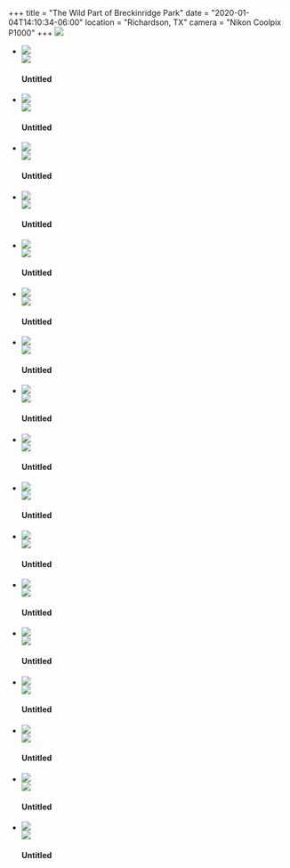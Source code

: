 +++
title = "The Wild Part of Breckinridge Park"
date = "2020-01-04T14:10:34-06:00"
location = "Richardson, TX"
camera = "Nikon Coolpix P1000"
+++
<img src="https://live.staticflickr.com/65535/49329539932_7752d9cd7a_o.jpg">
<!--more-->

<div class="container-fluid">
<div class="demo-gallery dark mrb35">
	<ul id="lightgallery" class="list-unstyled row">
		<li data-sub-html="<h4>Untitled</h4><p>          </p>" data-src="https://live.staticflickr.com/65535/49329546452_792848af5b_o.jpg" class="col-xs-6 col-sm-4 col-md-3">
			<a href><img class="img-responsive" src="https://live.staticflickr.com/65535/49329546452_b9702b910b.jpg"><div class="demo-gallery-poster"><img src="/img/zoom.png"></div></a><div class="wp-caption-text"><h4>Untitled</h4><p>          </p></div></li>
		<li data-sub-html="<h4>Untitled</h4><p>          </p>" data-src="https://live.staticflickr.com/65535/49328845918_4f320de134_o.jpg" class="col-xs-6 col-sm-4 col-md-3">
			<a href><img class="img-responsive" src="https://live.staticflickr.com/65535/49328845918_b48df4a947.jpg"><div class="demo-gallery-poster"><img src="/img/zoom.png"></div></a><div class="wp-caption-text"><h4>Untitled</h4><p>          </p></div></li>
		<li data-sub-html="<h4>Untitled</h4><p>          </p>" data-src="https://live.staticflickr.com/65535/49329545697_0bd144a596_o.jpg" class="col-xs-6 col-sm-4 col-md-3">
			<a href><img class="img-responsive" src="https://live.staticflickr.com/65535/49329545697_b41dc5c8d7.jpg"><div class="demo-gallery-poster"><img src="/img/zoom.png"></div></a><div class="wp-caption-text"><h4>Untitled</h4><p>          </p></div></li>
		<li data-sub-html="<h4>Untitled</h4><p>          </p>" data-src="https://live.staticflickr.com/65535/49328848178_8fff2ec542_o.jpg" class="col-xs-6 col-sm-4 col-md-3">
			<a href><img class="img-responsive" src="https://live.staticflickr.com/65535/49328848178_cfa02bf7ac.jpg"><div class="demo-gallery-poster"><img src="/img/zoom.png"></div></a><div class="wp-caption-text"><h4>Untitled</h4><p>          </p></div></li>
		<li data-sub-html="<h4>Untitled</h4><p>          </p>" data-src="https://live.staticflickr.com/65535/49329549412_088b8db301_o.jpg" class="col-xs-6 col-sm-4 col-md-3">
			<a href><img class="img-responsive" src="https://live.staticflickr.com/65535/49329549412_4fe2ecaf20.jpg"><div class="demo-gallery-poster"><img src="/img/zoom.png"></div></a><div class="wp-caption-text"><h4>Untitled</h4><p>          </p></div></li>
		<li data-sub-html="<h4>Untitled</h4><p>          </p>" data-src="https://live.staticflickr.com/65535/49329548407_1be542d524_o.jpg" class="col-xs-6 col-sm-4 col-md-3">
			<a href><img class="img-responsive" src="https://live.staticflickr.com/65535/49329548407_03c3b3a50e.jpg"><div class="demo-gallery-poster"><img src="/img/zoom.png"></div></a><div class="wp-caption-text"><h4>Untitled</h4><p>          </p></div></li>
		<li data-sub-html="<h4>Untitled</h4><p>          </p>" data-src="https://live.staticflickr.com/65535/49329542882_ba5fff9ac7_o.jpg" class="col-xs-6 col-sm-4 col-md-3">
			<a href><img class="img-responsive" src="https://live.staticflickr.com/65535/49329542882_41d6d3365b.jpg"><div class="demo-gallery-poster"><img src="/img/zoom.png"></div></a><div class="wp-caption-text"><h4>Untitled</h4><p>          </p></div></li>
		<li data-sub-html="<h4>Untitled</h4><p>          </p>" data-src="https://live.staticflickr.com/65535/49328849018_6c8f381bff_o.jpg" class="col-xs-6 col-sm-4 col-md-3">
			<a href><img class="img-responsive" src="https://live.staticflickr.com/65535/49328849018_32091c05a1.jpg"><div class="demo-gallery-poster"><img src="/img/zoom.png"></div></a><div class="wp-caption-text"><h4>Untitled</h4><p>          </p></div></li>
		<li data-sub-html="<h4>Untitled</h4><p>          </p>" data-src="https://live.staticflickr.com/65535/49328853628_5a312fd60b_o.jpg" class="col-xs-6 col-sm-4 col-md-3">
			<a href><img class="img-responsive" src="https://live.staticflickr.com/65535/49328853628_813c97daa0.jpg"><div class="demo-gallery-poster"><img src="/img/zoom.png"></div></a><div class="wp-caption-text"><h4>Untitled</h4><p>          </p></div></li>
		<li data-sub-html="<h4>Untitled</h4><p>          </p>" data-src="https://live.staticflickr.com/65535/49329321051_eca129109b_o.jpg" class="col-xs-6 col-sm-4 col-md-3">
			<a href><img class="img-responsive" src="https://live.staticflickr.com/65535/49329321051_4e5544137b.jpg"><div class="demo-gallery-poster"><img src="/img/zoom.png"></div></a><div class="wp-caption-text"><h4>Untitled</h4><p>          </p></div></li>
		<li data-sub-html="<h4>Untitled</h4><p>          </p>" data-src="https://live.staticflickr.com/65535/49329320451_d4c7a16c76_o.jpg" class="col-xs-6 col-sm-4 col-md-3">
			<a href><img class="img-responsive" src="https://live.staticflickr.com/65535/49329320451_41068474a8.jpg"><div class="demo-gallery-poster"><img src="/img/zoom.png"></div></a><div class="wp-caption-text"><h4>Untitled</h4><p>          </p></div></li>
		<li data-sub-html="<h4>Untitled</h4><p>          </p>" data-src="https://live.staticflickr.com/65535/49329540572_2d1f8d7a38_o.jpg" class="col-xs-6 col-sm-4 col-md-3">
			<a href><img class="img-responsive" src="https://live.staticflickr.com/65535/49329540572_6d34bf3910.jpg"><div class="demo-gallery-poster"><img src="/img/zoom.png"></div></a><div class="wp-caption-text"><h4>Untitled</h4><p>          </p></div></li>
		<li data-sub-html="<h4>Untitled</h4><p>          </p>" data-src="https://live.staticflickr.com/65535/49329323996_2e720b6fbe_o.jpg" class="col-xs-6 col-sm-4 col-md-3">
			<a href><img class="img-responsive" src="https://live.staticflickr.com/65535/49329323996_62b8717928.jpg"><div class="demo-gallery-poster"><img src="/img/zoom.png"></div></a><div class="wp-caption-text"><h4>Untitled</h4><p>          </p></div></li>
		<li data-sub-html="<h4>Untitled</h4><p>          </p>" data-src="https://live.staticflickr.com/65535/49328847538_225ce36158_o.jpg" class="col-xs-6 col-sm-4 col-md-3">
			<a href><img class="img-responsive" src="https://live.staticflickr.com/65535/49328847538_1786c60a8d.jpg"><div class="demo-gallery-poster"><img src="/img/zoom.png"></div></a><div class="wp-caption-text"><h4>Untitled</h4><p>          </p></div></li>
		<li data-sub-html="<h4>Untitled</h4><p>          </p>" data-src="https://live.staticflickr.com/65535/49329324986_d0aa9a39a1_o.jpg" class="col-xs-6 col-sm-4 col-md-3">
			<a href><img class="img-responsive" src="https://live.staticflickr.com/65535/49329324986_466cd653cc.jpg"><div class="demo-gallery-poster"><img src="/img/zoom.png"></div></a><div class="wp-caption-text"><h4>Untitled</h4><p>          </p></div></li>
		<li data-sub-html="<h4>Untitled</h4><p>          </p>" data-src="https://live.staticflickr.com/65535/49329539932_7752d9cd7a_o.jpg" class="col-xs-6 col-sm-4 col-md-3">
			<a href><img class="img-responsive" src="https://live.staticflickr.com/65535/49329539932_ae5be50f33.jpg"><div class="demo-gallery-poster"><img src="/img/zoom.png"></div></a><div class="wp-caption-text"><h4>Untitled</h4><p>          </p></div></li>
		<li data-sub-html="<h4>Untitled</h4><p>          </p>" data-src="https://live.staticflickr.com/65535/49329319531_48b8fa78b4_o.jpg" class="col-xs-6 col-sm-4 col-md-3">
			<a href><img class="img-responsive" src="https://live.staticflickr.com/65535/49329319531_5ee84fa895.jpg"><div class="demo-gallery-poster"><img src="/img/zoom.png"></div></a><div class="wp-caption-text"><h4>Untitled</h4><p>          </p></div></li>
	</ul>
</div>
</div>
